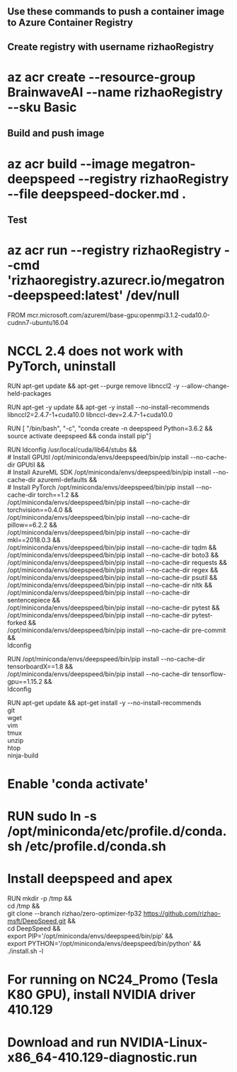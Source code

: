 ## Use these commands to push a container image to Azure Container Registry
## Create registry with username rizhaoRegistry
# az acr create --resource-group BrainwaveAI --name rizhaoRegistry --sku Basic
## Build and push image
# az acr build --image megatron-deepspeed --registry rizhaoRegistry --file deepspeed-docker.md .
## Test
# az acr run --registry rizhaoRegistry --cmd 'rizhaoregistry.azurecr.io/megatron-deepspeed:latest' /dev/null

FROM mcr.microsoft.com/azureml/base-gpu:openmpi3.1.2-cuda10.0-cudnn7-ubuntu16.04

# NCCL 2.4 does not work with PyTorch, uninstall
RUN apt-get update && apt-get --purge remove libnccl2 -y --allow-change-held-packages

RUN apt-get -y update && apt-get -y install --no-install-recommends libnccl2=2.4.7-1+cuda10.0 libnccl-dev=2.4.7-1+cuda10.0

RUN [ "/bin/bash", "-c", "conda create -n deepspeed Python=3.6.2 && source activate deepspeed && conda install pip"]

RUN ldconfig /usr/local/cuda/lib64/stubs && \
    # Install GPUtil
    /opt/miniconda/envs/deepspeed/bin/pip install --no-cache-dir GPUtil && \
    # Install AzureML SDK
    /opt/miniconda/envs/deepspeed/bin/pip install --no-cache-dir azureml-defaults && \
    # Install PyTorch
    /opt/miniconda/envs/deepspeed/bin/pip install --no-cache-dir torch==1.2 && \
    /opt/miniconda/envs/deepspeed/bin/pip install --no-cache-dir torchvision==0.4.0 && \
    /opt/miniconda/envs/deepspeed/bin/pip install --no-cache-dir pillow==6.2.2 && \
    /opt/miniconda/envs/deepspeed/bin/pip install --no-cache-dir mkl==2018.0.3 && \
    /opt/miniconda/envs/deepspeed/bin/pip install --no-cache-dir tqdm && \
    /opt/miniconda/envs/deepspeed/bin/pip install --no-cache-dir boto3 && \
    /opt/miniconda/envs/deepspeed/bin/pip install --no-cache-dir requests && \
    /opt/miniconda/envs/deepspeed/bin/pip install --no-cache-dir regex && \
    /opt/miniconda/envs/deepspeed/bin/pip install --no-cache-dir psutil && \
    /opt/miniconda/envs/deepspeed/bin/pip install --no-cache-dir nltk && \
    /opt/miniconda/envs/deepspeed/bin/pip install --no-cache-dir sentencepiece && \
    /opt/miniconda/envs/deepspeed/bin/pip install --no-cache-dir pytest && \
    /opt/miniconda/envs/deepspeed/bin/pip install --no-cache-dir pytest-forked && \
    /opt/miniconda/envs/deepspeed/bin/pip install --no-cache-dir pre-commit && \
    ldconfig

RUN /opt/miniconda/envs/deepspeed/bin/pip install --no-cache-dir tensorboardX==1.8 && \
    /opt/miniconda/envs/deepspeed/bin/pip install --no-cache-dir tensorflow-gpu==1.15.2 && \
    ldconfig

RUN apt-get update && apt-get install -y --no-install-recommends \
    git \
    wget \
    vim \
    tmux \
    unzip \
    htop \
    ninja-build

# Enable 'conda activate'
# RUN sudo ln -s /opt/miniconda/etc/profile.d/conda.sh /etc/profile.d/conda.sh

# Install deepspeed and apex
RUN mkdir -p /tmp && \
    cd /tmp && \
    git clone --branch rizhao/zero-optimizer-fp32 https://github.com/rizhao-msft/DeepSpeed.git && \
    cd DeepSpeed && \
    export PIP='/opt/miniconda/envs/deepspeed/bin/pip' && \
    export PYTHON='/opt/miniconda/envs/deepspeed/bin/python' && \
    ./install.sh -l

# For running on NC24_Promo (Tesla K80 GPU), install NVIDIA driver 410.129
# Download and run NVIDIA-Linux-x86_64-410.129-diagnostic.run
